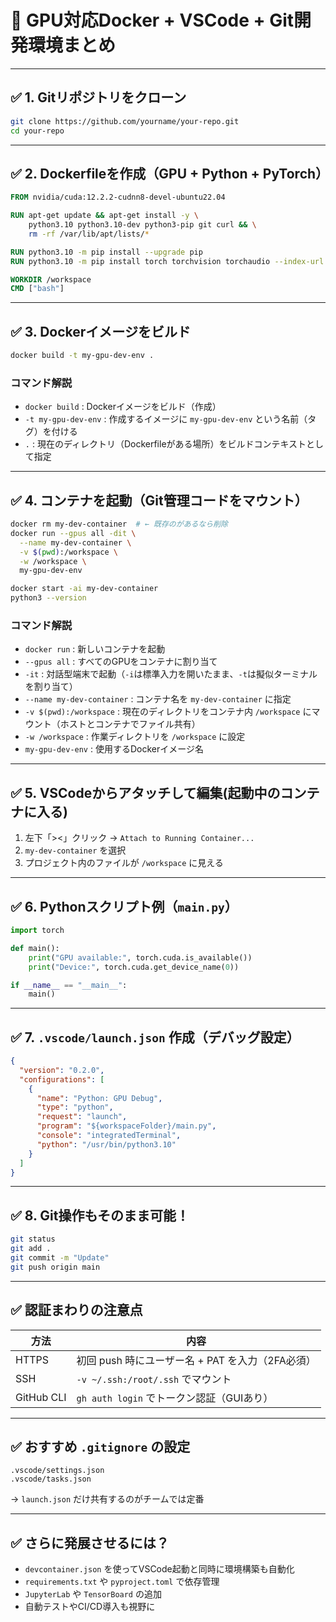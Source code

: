 # 🧠 GPU対応Docker + VSCode + Git開発環境まとめ

---

## ✅ 1. Gitリポジトリをクローン

```bash
git clone https://github.com/yourname/your-repo.git
cd your-repo
```

---

## ✅ 2. Dockerfileを作成（GPU + Python + PyTorch）

```Dockerfile
FROM nvidia/cuda:12.2.2-cudnn8-devel-ubuntu22.04

RUN apt-get update && apt-get install -y \
    python3.10 python3.10-dev python3-pip git curl && \
    rm -rf /var/lib/apt/lists/*

RUN python3.10 -m pip install --upgrade pip
RUN python3.10 -m pip install torch torchvision torchaudio --index-url https://download.pytorch.org/whl/cu121

WORKDIR /workspace
CMD ["bash"]
```

---

## ✅ 3. Dockerイメージをビルド

```bash
docker build -t my-gpu-dev-env .
```

### コマンド解説

- `docker build` : Dockerイメージをビルド（作成）
- `-t my-gpu-dev-env` : 作成するイメージに `my-gpu-dev-env` という名前（タグ）を付ける
- `.` : 現在のディレクトリ（Dockerfileがある場所）をビルドコンテキストとして指定

---

## ✅ 4. コンテナを起動（Git管理コードをマウント）

```bash
docker rm my-dev-container  # ← 既存のがあるなら削除
docker run --gpus all -dit \
  --name my-dev-container \
  -v $(pwd):/workspace \
  -w /workspace \
  my-gpu-dev-env

docker start -ai my-dev-container
python3 --version
```

### コマンド解説

- `docker run` : 新しいコンテナを起動
- `--gpus all` : すべてのGPUをコンテナに割り当て
- `-it` : 対話型端末で起動（`-i`は標準入力を開いたまま、`-t`は擬似ターミナルを割り当て）
- `--name my-dev-container` : コンテナ名を `my-dev-container` に指定
- `-v $(pwd):/workspace` : 現在のディレクトリをコンテナ内 `/workspace` にマウント（ホストとコンテナでファイル共有）
- `-w /workspace` : 作業ディレクトリを `/workspace` に設定
- `my-gpu-dev-env` : 使用するDockerイメージ名

---

## ✅ 5. VSCodeからアタッチして編集(起動中のコンテナに入る)

1. 左下「><」クリック → `Attach to Running Container...`
2. `my-dev-container` を選択
3. プロジェクト内のファイルが `/workspace` に見える

---

## ✅ 6. Pythonスクリプト例（`main.py`）

```python
import torch

def main():
    print("GPU available:", torch.cuda.is_available())
    print("Device:", torch.cuda.get_device_name(0))

if __name__ == "__main__":
    main()
```

---

## ✅ 7. `.vscode/launch.json` 作成（デバッグ設定）

```json
{
  "version": "0.2.0",
  "configurations": [
    {
      "name": "Python: GPU Debug",
      "type": "python",
      "request": "launch",
      "program": "${workspaceFolder}/main.py",
      "console": "integratedTerminal",
      "python": "/usr/bin/python3.10"
    }
  ]
}
```

---

## ✅ 8. Git操作もそのまま可能！

```bash
git status
git add .
git commit -m "Update"
git push origin main
```

---

## ✅ 認証まわりの注意点

| 方法 | 内容 |
|------|------|
| HTTPS | 初回 push 時にユーザー名 + PAT を入力（2FA必須） |
| SSH  | `-v ~/.ssh:/root/.ssh` でマウント |
| GitHub CLI | `gh auth login` でトークン認証（GUIあり） |

---

## ✅ おすすめ `.gitignore` の設定

```gitignore
.vscode/settings.json
.vscode/tasks.json
```

→ `launch.json` だけ共有するのがチームでは定番

---

## ✅ さらに発展させるには？

- `devcontainer.json` を使ってVSCode起動と同時に環境構築も自動化
- `requirements.txt` や `pyproject.toml` で依存管理
- `JupyterLab` や `TensorBoard` の追加
- 自動テストやCI/CD導入も視野に